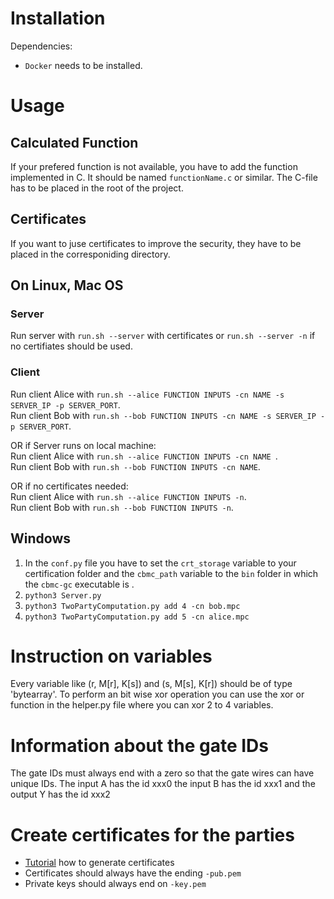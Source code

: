 # Installation
Dependencies:
- ```Docker``` needs to be installed.

# Usage 
## Calculated Function
If your prefered function is not available, you have to add the function implemented in C. 
It should be named ```functionName.c``` or similar.
The C-file has to be placed in the root of the project.

## Certificates
If you want to juse certificates to improve the security, they have to be placed in the corresponiding directory. 

## On Linux, Mac OS
### Server 
Run server with ```run.sh --server``` with certificates 
or ```run.sh --server -n``` if no certifiates should be used.  

### Client
Run client Alice with ```run.sh --alice FUNCTION INPUTS -cn NAME -s SERVER_IP -p SERVER_PORT```.   
Run client Bob with ```run.sh --bob FUNCTION INPUTS -cn NAME -s SERVER_IP -p SERVER_PORT```.   

OR if Server runs on local machine:<br/>
Run client Alice with ```run.sh --alice FUNCTION INPUTS -cn NAME ```.   
Run client Bob with ```run.sh --bob FUNCTION INPUTS -cn NAME```.   

OR if no certificates needed:<br/>
Run client Alice with ```run.sh --alice FUNCTION INPUTS -n```.   
Run client Bob with ```run.sh --bob FUNCTION INPUTS -n```.   

## Windows



1. In the ``conf.py`` file you have to set the ``crt_storage`` variable to your 
certification folder  and the ``cbmc_path``
variable to the ``bin`` folder in which the ``cbmc-gc`` executable is 
.
2. ```python3 Server.py```
3. ```python3 TwoPartyComputation.py add 4 -cn bob.mpc```
4. ```python3 TwoPartyComputation.py add 5 -cn alice.mpc```

# Instruction on variables

Every variable like (r, M[r], K[s]) and (s, M[s], K[r]) should be of
type 'bytearray'. To perform an bit wise xor operation you can use the
xor or function in the helper.py file where you can xor 2 to 4 variables.

# Information about the gate IDs
The gate IDs must always end with a zero so that the gate wires can have 
unique IDs. The input A has the id xxx0 the input B has the id xxx1 and
the output Y has the id xxx2

# Create certificates for the parties
- [Tutorial](https://legacy.thomas-leister.de/eine-eigene-openssl-ca-erstellen-und-zertifikate-ausstellen/) how to generate certificates
- Certificates should always have the ending ``-pub.pem``
- Private keys should always end on ``-key.pem``
